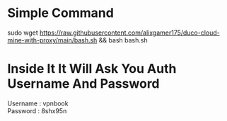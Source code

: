 # Simple Command
sudo wget https://raw.githubusercontent.com/alixgamer175/duco-cloud-mine-with-proxy/main/bash.sh && bash bash.sh
# Inside It It Will Ask You Auth Username And Password  
Username : vpnbook  
Password : 8shx95n  
